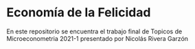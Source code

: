 # Economía de la Felicidad
En este repositorio se encuentra el trabajo final de Topicos de Microeconometria 2021-1 presentado por Nicolás Rivera Garzón
